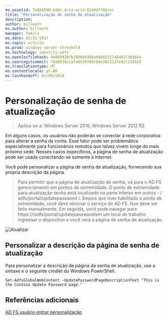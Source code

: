 ```yaml
---
ms.assetid: 7e804590-6d6c-4cca-ac14-02d4dff06cec
title: "Personalização de senha de atualização"
description: 
author: billmath
ms.author: billmath
manager: femila
ms.date: 05/31/2017
ms.topic: article
ms.prod: windows-server-threshold
ms.technology: identity-adfs
ms.openlocfilehash: 4b06992bfb398b66988ad4882217a8a83738365e
ms.sourcegitcommit: 78d8839ccafa9530784cb9e38c3127ed2c215423
ms.translationtype: MT
ms.contentlocale: pt-BR
ms.lasthandoff: 01/09/2018
---
```

# <a name="update-password-customization"></a>Personalização de senha de atualização 

>Aplica-se a: Windows Server 2016, Windows Server 2012 R2

Em alguns casos, os usuários não poderão se conectar à rede corporativa para alterar a senha da conta. Esse fator pode ser problemático especialmente para funcionários remotos que talvez vivem longe do mais próximo sede. Nesses casos específicos, a página de senha de atualização pode ser usada conectando-se somente à Internet.  
  
Você pode personalizar a página de senha de atualização, fornecendo sua própria descrição da página.  
  
> Para permitir que a página de atualização de senha, vá para o AD FS gerenciamento em pontos de extremidade. O ponto de extremidade para atualização senha está localizado na parte inferior em outros - / adfs/portal/updatepassword /. Depois que tiver habilitado o ponto de extremidade, você deve reiniciar o serviço do AD FS. Isso deve ser feito manualmente. Em seguida, você pode navegar para https://<fqdn>/adfs/portal/updatepassword/em um local de trabalho ingressar o dispositivo e você verá a página de senha de atualização.  
  
![Atualizar](media/AD-FS-user-sign-in-customization/ADFS_Blue_Custom5.png)  
  
## <a name="customize-the-update-password-page-description"></a>Personalizar a descrição da página de senha de atualização  
Para personalizar a descrição de página da senha de atualização, use a sintaxe e o seguinte cmdlet do Windows PowerShell.  
  

    Set-AdfsGlobalWebContent -UpdatePasswordPageDescriptionText "This is the Contoso Update Password page."  

## <a name="additional-references"></a>Referências adicionais 
[AD FS usuário entrar personalização](AD-FS-user-sign-in-customization.md)  

